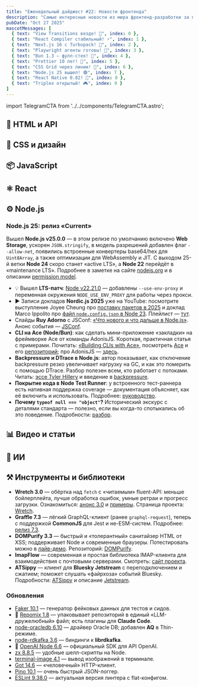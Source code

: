 ```yaml
---
title: "Еженедельный дайджест #22: Новости фронтенда"
description: "Самые интересные новости из мира фронтенд-разработки за последнюю неделю"
pubDate: "Oct 27 2025"
mascotMessages: [
  { text: "View Transitions везде! 🎉", index: 0 },
  { text: "React Compiler стабильный! ⚡", index: 1 },
  { text: "Next.js 16 с Turbopack! 🚀", index: 2 },
  { text: "Playwright агенты готовы! 🤖", index: 3 },
  { text: "Bun 1.3 — фулл-стек! 💪", index: 4 },
  { text: "Prettier 10 лет! 🎨", index: 5 },
  { text: "CSS Grid через линии! 📐", index: 6 },
  { text: "Node.js 25 вышел! 🟢", index: 7 },
  { text: "React Native 0.82! 📱", index: 8 },
  { text: "Triplex открытый! 🎮", index: 9 }
]
---
```


import TelegramCTA from '../../components/TelegramCTA.astro';

## 🧪 HTML и API

## 🎨 CSS и дизайн

<TelegramCTA/>

## 📦 JavaScript

## ⚛️ React

## ⚙️ Node.js
### Node.js 25: релиз «Current»

Вышел **Node.js v25.0.0** — в этом релизе по умолчанию включено **Web Storage**, ускорен `JSON.stringify`, в модель разрешений добавлен флаг `--allow-net`, появились встроенные конвертеры base64/hex для `Uint8Array`, а также оптимизации для WebAssembly и JIT. С выходом 25-й ветки **Node 24** скоро станет «active LTS», а **Node 22** перейдёт в «maintenance LTS». Подробнее в заметке на сайте [nodejs.org](https://nodeweekly.com/link/175881/web) и в описании [permission model](https://nodeweekly.com/link/175882/web).

* 💡 Вышел **LTS-патч**: [Node v22.21.0](https://nodeweekly.com/link/175883/web) — добавлены `--use-env-proxy` и переменная окружения `NODE_USE_ENV_PROXY` для работы через прокси.
* ▶️ Записи докладов **Nordic.js 2025** уже на YouTube: посмотрите выступление Joyee Cheung про [поставку пакетов в 2025](https://nodeweekly.com/link/175922/web) и доклад Marco Ippolito про [файл `node.config.json` в Node 23](https://nodeweekly.com/link/175923/web). Плейлист — [тут](https://nodeweekly.com/link/175921/web).
* Слайды **Ruy Adorno** с JSConf: [«Что нового и что дальше в Node.js»](https://nodeweekly.com/link/175920/web). Анонс события — [JSConf](https://nodeweekly.com/link/175919/web).
* **CLI на Ace (Node/Bun)**: как сделать мини-приложение «закладки» на фреймворке Ace от команды AdonisJS. Короткая, практичная статья с примерами. Почитать: [«Building CLIs with Ace»](https://nodeweekly.com/link/175885/web), посмотреть [Ace](https://nodeweekly.com/link/175886/web) и его [репозиторий](https://nodeweekly.com/link/175887/web); про AdonisJS — [здесь](https://nodeweekly.com/link/175888/web).
* **Backpressure и DTrace в Node.js**: автор показывает, как отключение backpressure резко увеличивает нагрузку на GC, и как это померить с помощью DTrace. Разбор полезен всем, кто работает с потоками. Читать: [эссе Tyler Hillery](https://nodeweekly.com/link/175889/web) и введение в [backpressure](https://nodeweekly.com/link/175890/web).
* **Покрытие кода в Node Test Runner**: у встроенного тест-раннера есть нативная поддержка coverage — документация объясняет, как её включить и использовать. Подробнее: [руководство](https://nodeweekly.com/link/175892/web).
* **Почему `typeof null === "object"`?** Исторический экскурс с деталями стандарта — полезно, если вы когда-то спотыкались об это поведение. Подробности: [разбор](https://nodeweekly.com/link/175893/web).

## 📊 Видео и статьи

## 🤖 ИИ

## ⚒️ Инструменты и библиотеки
* **Wretch 3.0** — обёртка над `fetch` с «читаемым» fluent-API: меньше бойлерплейта, лучше обработка ошибок, умные ретраи и прогресс загрузки. Ознакомиться: [анонс 3.0](https://nodeweekly.com/link/175896/web) и [примеры](https://nodeweekly.com/link/175895/web). Страница проекта: [Wretch](https://nodeweekly.com/link/175894/web).
* **Graffle 7.3** — лёгкий GraphQL-клиент (ранее `graphql-request`), теперь с поддержкой **CommonJS** для Jest и не-ESM-систем. Подробнее: [релиз 7.3](https://nodeweekly.com/link/175897/web).
* **DOMPurify 3.3** — быстрый и «толерантный» санитайзер HTML от XSS; поддерживает Node и современные браузеры. Потестировать можно в [лайв-демо](https://nodeweekly.com/link/175899/web). Репозиторий: [DOMPurify](https://nodeweekly.com/link/175898/web).
* **ImapFlow** — современная и простая библиотека IMAP-клиента для взаимодействия с почтовыми серверами. Смотреть: [сайт проекта](https://nodeweekly.com/link/175900/web).
* **ATSippy** — клиент для **Bluesky Jetstream** с переподключением и сжатием; поможет слушать «файрхоза» событий Bluesky. Подробности: [ATSippy](https://nodeweekly.com/link/175924/web) и описание [Jetstream](https://nodeweekly.com/link/175925/web).

### Обновления
* [Faker 10.1](https://nodeweekly.com/link/175901/web) — генератор фейковых данных для тестов и сидов.
* 🤖 [Repomix 1.8](https://nodeweekly.com/link/175902/web) — упаковывает репозиторий в единый «LLM-дружелюбный» файл; есть плагины для **Claude Code**.
* [node-oracledb 6.10](https://nodeweekly.com/link/175903/web) — драйвер Oracle DB; добавлен **AQ** в Thin-режиме.
* [node-rdkafka 3.6](https://nodeweekly.com/link/175904/web) — биндинги к **librdkafka**.
* 🤖 [OpenAI Node 6.6](https://nodeweekly.com/link/175905/web) — официальный SDK для API OpenAI.
* [zx 8.8.5](https://nodeweekly.com/link/175906/web) — удобные шелл-скрипты на Node.
* [terminal-image 4.1](https://nodeweekly.com/link/175907/web) — вывод изображений в терминале.
* [Got 14.6](https://nodeweekly.com/link/175908/web) — «человечный» HTTP-клиент.
* [Pino 10.1](https://nodeweekly.com/link/175909/web) — очень быстрый JSON-логгер.
* [ESLint 9.38.0](https://nodeweekly.com/link/175910/web) — актуальная версия линтера с flat-конфигом.

